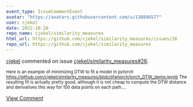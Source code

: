 ```yaml
---
event_type: IssueCommentEvent
avatar: "https://avatars.githubusercontent.com/u/13884657?"
user: cjekel
date: 2022-10-28
repo_name: cjekel/similarity_measures
html_url: https://github.com/cjekel/similarity_measures/issues/26
repo_url: https://github.com/cjekel/similarity_measures
---
```


<a href='https://github.com/cjekel' target='_blank'>cjekel</a> commented on issue <a href='https://github.com/cjekel/similarity_measures/issues/26' target='_blank'>cjekel/similarity_measures#26</a>.

<small>Here is an example of minimizing DTW to fit a model in pytorch https://github.com/cjekel/similarity_measures/blob/dtwtorch/torch_DTW_demo.ipynb The resulting fit is actually pretty good, although it is not cheap to compute the DTW distance and derivatives this way for 150 data points on each path....</small>

<a href='https://github.com/cjekel/similarity_measures/issues/26' target='_blank'>View Comment</a>